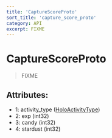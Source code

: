 ```yaml
---
title: 'CaptureScoreProto'
sort_title: 'capture_score_proto'
category: API
excerpt: FIXME
---
```


# CaptureScoreProto

> FIXME

## Attributes:

- 1: activity_type ([HoloActivityType](../../enums/HoloActivityType/)) 
- 2: exp (int32) 
- 3: candy (int32) 
- 4: stardust (int32) 

